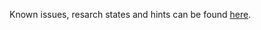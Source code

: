 Known issues, resarch states and hints can be found [here](https://hackmd.io/glJAayplREG4lTuOjdAMlA).
